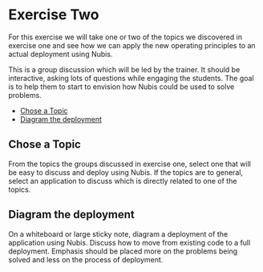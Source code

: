 ﻿

# Exercise Two

For this exercise we will take one or two of the topics we discovered in
exercise one and see how we can apply the new operating principles to an actual
deployment using Nubis.

This is a group discussion which will be led by the trainer. It should be
interactive, asking lots of questions while engaging the students. The goal is
to help them to start to envision how Nubis could be used to solve problems.

* [Chose a Topic](#chose-a-topic)
* [Diagram the deployment](#diagram-the-deployment)

## Chose a Topic

From the topics the groups discussed in exercise one, select one that will be
easy to discuss and deploy using Nubis. If the topics are to general, select an
application to discuss which is directly related to one of the topics.

## Diagram the deployment

On a whiteboard or large sticky note, diagram a deployment of the application
using Nubis. Discuss how to move from existing code to a full deployment.
Emphasis should be placed more on the problems being solved and less on the
process of deployment.

